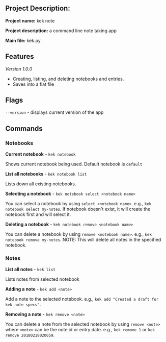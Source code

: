 ## Project Description:

__Project name:__ kek note

__Project description:__ a command line note taking app

__Main file:__ kek.py


## Features

_Version 1.0.0_

- Creating, listing, and deleting notebooks and entries.
- Saves into a flat file

## Flags

`--version` - displays current version of the app

## Commands

### Notebooks

__Current notebook__ - `kek notebook`

Shows current notebook being used. Default notebook is `default`

__List all notebooks__ - `kek notebook list`

Lists down all existing notebooks.

__Selecting a notebook__ - `kek notebook select <notebook name>`

You can select a notebook by using `select <notebook name>`. e.g., `kek notebook select my-notes`.
If notebook doesn't exist, it will create the notebook first and will select it.

__Deleting a notebook__ - `kek notebook remove <notebook name>`

You can delete a notebook by using `remove <notebook name>`. e.g., `kek notebook remove my-notes`.
NOTE: This will delete all notes in the specified notebook.


### Notes

__List all notes__ - `kek list`

Lists notes from selected notebook

__Adding a note__ - `kek add <note>`

Add a note to the selected notebook. e.g., `kek add "Created a draft for kek note specs"`.

__Removing a note__ - `kek remove <note>`

You can delete a note from the selected notebook by using `remove <note>` where `<note>` can be the note id or entry date. e.g., `kek remove 1` or `kek remove 20180218020059`.



